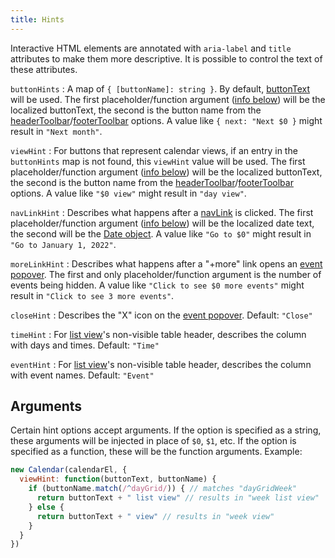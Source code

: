 ```yaml
---
title: Hints
---
```


Interactive HTML elements are annotated with `aria-label` and `title` attributes to make them more descriptive. It is possible to control the text of these attributes.

`buttonHints`
: A map of `{ [buttonName]: string }`. By default, [buttonText](buttonText) will be used. The first placeholder/function argument ([info below](#arguments)) will be the localized buttonText, the second is the button name from the [headerToolbar](headerToolbar)/[footerToolbar](footerToolbar) options. A value like `{ next: "Next $0 }` might result in `"Next month"`.

`viewHint`
: For buttons that represent calendar views, if an entry in the `buttonHints` map is not found, this `viewHint` value will be used. The first placeholder/function argument ([info below](#arguments)) will be the localized buttonText, the second is the button name from the [headerToolbar](headerToolbar)/[footerToolbar](footerToolbar) options. A value like `"$0 view"` might result in `"day view"`.

`navLinkHint`
: Describes what happens after a [navLink](date-nav-links) is clicked. The first placeholder/function argument ([info below](#arguments)) will be the localized date text, the second will be the [Date object](https://developer.mozilla.org/en-US/docs/Web/JavaScript/Reference/Global_Objects/Date). A value like `"Go to $0"` might result in `"Go to January 1, 2022"`.

`moreLinkHint`
: Describes what happens after a "+more" link opens an [event popover](event-popover). The first and only placeholder/function argument is the number of events being hidden. A value like `"Click to see $0 more events"` might result in `"Click to see 3 more events"`.

`closeHint`
: Describes the "X" icon on the [event popover](event-popover). Default: `"Close"`

`timeHint`
: For [list view](list-view)'s non-visible table header, describes the column with days and times. Default: `"Time"`

`eventHint`
: For [list view](list-view)'s non-visible table header, describes the column with event names. Default: `"Event"`


## Arguments

Certain hint options accept arguments. If the option is specified as a string, these arguments will be injected in place of `$0`, `$1`, etc. If the option is specified as a function, these will be the function arguments. Example:

```js
new Calendar(calendarEl, {
  viewHint: function(buttonText, buttonName) {
    if (buttonName.match(/^dayGrid/)) { // matches "dayGridWeek"
      return buttonText + " list view" // results in "week list view"
    } else {
      return buttonText + " view" // results in "week view"
    }
  }
})
```
